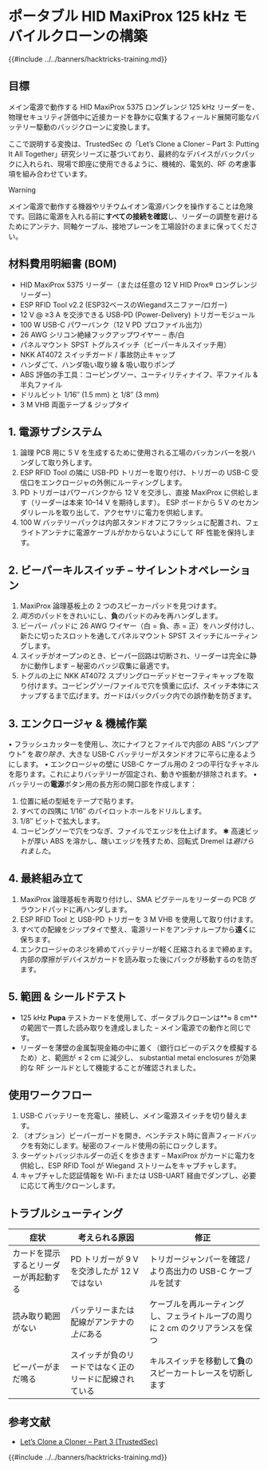 # ポータブル HID MaxiProx 125 kHz モバイルクローンの構築

{{#include ../../banners/hacktricks-training.md}}

## 目標
メイン電源で動作する HID MaxiProx 5375 ロングレンジ 125 kHz リーダーを、物理セキュリティ評価中に近接カードを静かに収集するフィールド展開可能なバッテリー駆動のバッジクローンに変換します。

ここで説明する変換は、TrustedSec の「Let’s Clone a Cloner – Part 3: Putting It All Together」研究シリーズに基づいており、最終的なデバイスがバックパックに入れられ、現場で即座に使用できるように、機械的、電気的、RF の考慮事項を組み合わせています。

> [!warning]
> メイン電源で動作する機器やリチウムイオン電源バンクを操作することは危険です。回路に電源を入れる前に**すべての接続を確認**し、リーダーの調整を避けるためにアンテナ、同軸ケーブル、接地プレーンを工場設計のままに保ってください。

## 材料費用明細書 (BOM)

* HID MaxiProx 5375 リーダー（または任意の 12 V HID Prox® ロングレンジリーダー）
* ESP RFID Tool v2.2 (ESP32ベースのWiegandスニファー/ロガー)
* 12 V @ ≥3 A を交渉できる USB-PD (Power-Delivery) トリガーモジュール
* 100 W USB-C パワーバンク（12 V PD プロファイル出力）
* 26 AWG シリコン絶縁フックアップワイヤー – 赤/白
* パネルマウント SPST トグルスイッチ（ビーパーキルスイッチ用）
* NKK AT4072 スイッチガード / 事故防止キャップ
* ハンダごて、ハンダ吸い取り線 & 吸い取りポンプ
* ABS 評価の手工具：コーピングソー、ユーティリティナイフ、平ファイル & 半丸ファイル
* ドリルビット 1/16″ (1.5 mm) と 1/8″ (3 mm)
* 3 M VHB 両面テープ & ジップタイ

## 1. 電源サブシステム

1. 論理 PCB 用に 5 V を生成するために使用される工場のバッカンバーを脱ハンダして取り外します。
2. ESP RFID Tool の隣に USB-PD トリガーを取り付け、トリガーの USB-C 受信口をエンクロージャの外側にルーティングします。
3. PD トリガーはパワーバンクから 12 V を交渉し、直接 MaxiProx に供給します（リーダーは本来 10–14 V を期待します）。 ESP ボードから 5 V のセカンダリレールを取り出して、アクセサリに電力を供給します。
4. 100 W バッテリーパックは内部スタンドオフにフラッシュに配置され、フェライトアンテナに電源ケーブルがかからないようにして RF 性能を保持します。

## 2. ビーパーキルスイッチ – サイレントオペレーション

1. MaxiProx 論理基板上の 2 つのスピーカーパッドを見つけます。
2. *両方*のパッドをきれいにし、**負**のパッドのみを再ハンダします。
3. ビーパー パッドに 26 AWG ワイヤー（白 = 負、赤 = 正）をハンダ付けし、新たに切ったスロットを通してパネルマウント SPST スイッチにルーティングします。
4. スイッチがオープンのとき、ビーパー回路は切断され、リーダーは完全に静かに動作します – 秘密のバッジ収集に最適です。
5. トグルの上に NKK AT4072 スプリングローデッドセーフティキャップを取り付けます。コーピングソー/ファイルで穴を慎重に広げ、スイッチ本体にスナップするまで広げます。ガードはバックパック内での誤作動を防ぎます。

## 3. エンクロージャ & 機械作業

• フラッシュカッターを使用し、次にナイフとファイルで内部の ABS “バンプアウト” を*取り除き*、大きな USB-C バッテリーがスタンドオフに平らに座るようにします。
• エンクロージャの壁に USB-C ケーブル用の 2 つの平行なチャネルを彫ります。これによりバッテリーが固定され、動きや振動が排除されます。
• バッテリーの**電源**ボタン用の長方形の開口部を作成します：
1. 位置に紙の型紙をテープで貼ります。
2. すべての四隅に 1/16″ のパイロットホールをドリルします。
3. 1/8″ ビットで拡大します。
4. コーピングソーで穴をつなぎ、ファイルでエッジを仕上げます。
✱ 高速ビットが厚い ABS を溶かし、醜いエッジを残すため、回転式 Dremel は*避けられました*。

## 4. 最終組み立て

1. MaxiProx 論理基板を再取り付けし、SMA ピグテールをリーダーの PCB グラウンドパッドに再ハンダします。
2. ESP RFID Tool と USB-PD トリガーを 3 M VHB を使用して取り付けます。
3. すべての配線をジップタイで整え、電源リードをアンテナループから**遠く**に保ちます。
4. エンクロージャのネジを締めてバッテリーが軽く圧縮されるまで締めます。内部の摩擦がデバイスがカードを読み取った後にパックが移動するのを防ぎます。

## 5. 範囲 & シールドテスト

* 125 kHz **Pupa** テストカードを使用して、ポータブルクローンは**≈ 8 cm**の範囲で一貫した読み取りを達成しました – メイン電源での動作と同じです。
* リーダーを薄壁の金属製現金箱の中に置く（銀行ロビーのデスクを模擬するため）と、範囲が ≤ 2 cm に減少し、 substantial metal enclosures が効果的な RF シールドとして機能することが確認されました。

## 使用ワークフロー

1. USB-C バッテリーを充電し、接続し、メイン電源スイッチを切り替えます。
2. （オプション）ビーパーガードを開き、ベンチテスト時に音声フィードバックを有効にします。秘密のフィールド使用の前にロックします。
3. ターゲットバッジホルダーの近くを歩きます – MaxiProx がカードに電力を供給し、ESP RFID Tool が Wiegand ストリームをキャプチャします。
4. キャプチャした認証情報を Wi-Fi または USB-UART 経由でダンプし、必要に応じて再生/クローンします。

## トラブルシューティング

| 症状 | 考えられる原因 | 修正 |
|---------|--------------|------|
| カードを提示するとリーダーが再起動する | PD トリガーが 9 V を交渉したが 12 V ではない | トリガージャンパーを確認 / より高出力の USB-C ケーブルを試す |
| 読み取り範囲がない | バッテリーまたは配線がアンテナの*上に*ある | ケーブルを再ルーティングし、フェライトループの周りに 2 cm のクリアランスを保つ |
| ビーパーがまだ鳴る | スイッチが負のリードではなく正のリードに配線されている | キルスイッチを移動して**負**のスピーカートレースを切断します |

## 参考文献

- [Let’s Clone a Cloner – Part 3 (TrustedSec)](https://trustedsec.com/blog/lets-clone-a-cloner-part-3-putting-it-all-together)

{{#include ../../banners/hacktricks-training.md}}

